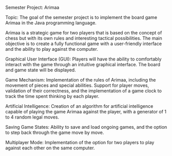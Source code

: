 Semester Project: Arimaa

Topic: The goal of the semester project is to implement the board game Arimaa in the Java programming language.

Arimaa is a strategic game for two players that is based on the concept of chess but with its own rules and interesting tactical possibilities. The main objective is to create a fully functional game with a user-friendly interface and the ability to play against the computer.

Graphical User Interface (GUI): Players will have the ability to comfortably interact with the game through an intuitive graphical interface. The board and game state will be displayed.

Game Mechanism: Implementation of the rules of Arimaa, including the movement of pieces and special abilities. Support for player moves, validation of their correctness, and the implementation of a game clock to track the time spent thinking by each player.

Artificial Intelligence: Creation of an algorithm for artificial intelligence capable of playing the game Arimaa against the player, with a generator of 1 to 4 random legal moves.

Saving Game States: Ability to save and load ongoing games, and the option to step back through the game move by move.

Multiplayer Mode: Implementation of the option for two players to play against each other on the same computer.
